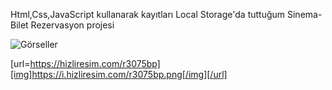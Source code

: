 Html,Css,JavaScript kullanarak kayıtları Local Storage'da tuttuğum Sinema-Bilet Rezervasyon projesi


![Görseller]([https://i.hizliresim.com/r3075bp.png](https://hizliresim.com/r3075bp))


[url=https://hizliresim.com/r3075bp][img]https://i.hizliresim.com/r3075bp.png[/img][/url]
